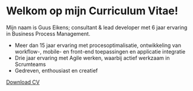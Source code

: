 # Welkom op mijn Curriculum Vitae!

Mijn naam is Guus Eikens; consultant & lead developer met 6 jaar ervaring in Business Process Management.

- Meer dan 15 jaar ervaring met procesoptimalisatie, ontwikkeling van workflow-, mobile- en front-end toepassingen en applicatie integratie
- Drie jaar ervaring met Agile werken, waarbij actief werkzaam in Scrumteams
- Gedreven, enthousiast en creatief

[Download CV](../file/Guus_Eikens_CV_NL_2017-02-25.pdf)
